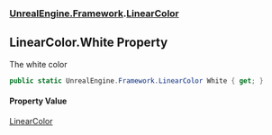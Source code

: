 ### [UnrealEngine.Framework](UnrealEngine_Framework.md 'UnrealEngine.Framework').[LinearColor](LinearColor.md 'UnrealEngine.Framework.LinearColor')
## LinearColor.White Property
The white color  
```csharp
public static UnrealEngine.Framework.LinearColor White { get; }
```
#### Property Value
[LinearColor](LinearColor.md 'UnrealEngine.Framework.LinearColor')
